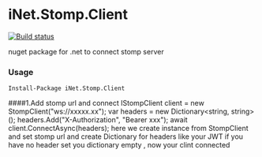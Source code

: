 # iNet.Stomp.Client

[![Build status](https://ci.appveyor.com/api/projects/status/166elreftg7pc62g?svg=true)](https://ci.appveyor.com/project/mrmohande3/inet-stomp-client)

nuget package for .net to connect stomp server 

### Usage
    Install-Package iNet.Stomp.Client
    
####1.Add stomp url and connect
    IStompClient client = new StompClient("ws://xxxxx.xx");
    var headers = new Dictionary<string, string>();
    headers.Add("X-Authorization", "Bearer xxx");
    await client.ConnectAsync(headers);
here we create instance from StompClient and set stomp url and create Dictionary for headers like your JWT if you have no header set you dictionary empty , now your clint connected